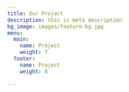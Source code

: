 ```yaml
---
title: Our Project
description: this is meta description
bg_image: images/feature-bg.jpg
menu:
  main:
    name: Project
    weight: 7
  footer:
    name: Project
    weight: 8

---
```

